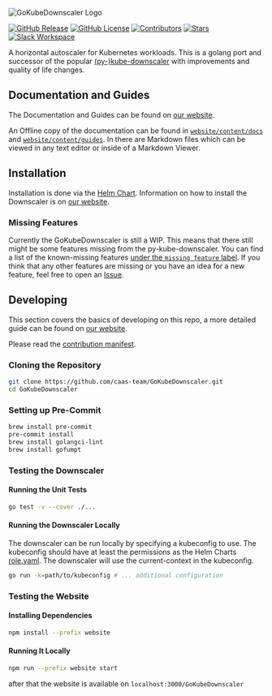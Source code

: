 ![GoKubeDownscaler Logo](./logo/kubedownscaler-name-light.svg)

<!-- markdownlint-disable MD033 MD013 -->

<a target="_blank" href="/../../releases/" title="GitHub Release"><img alt="GitHub Release" src="https://img.shields.io/github/v/release/caas-team/GoKubeDownscaler?style=flat"></a>
<a target="_blank" href="./LICENSE" title="GitHub License"><img alt="GitHub License" src="https://img.shields.io/github/license/caas-team/GoKubeDownscaler?style=flat"></a>
<a target="_blank" href="/../../graphs/contributors" title="Contributors"><img alt="Contributors" src="https://img.shields.io/github/contributors/caas-team/GoKubeDownscaler?style=flat"></a>
<a target="_blank" href="/../../stargazers" title="Stars"><img alt="Stars" src="https://img.shields.io/github/stars/caas-team/GoKubeDownscaler?style=flat"></a>
<a target="_blank" href="https://inviter.co/kube-downscaler" title="Slack Workspace"><img alt="Slack Workspace" src="https://img.shields.io/badge/slack-kube--downscaler-dark_green?style=flat&logo=slack"></a>

<!-- markdownlint-enable MD033 MD013 -->

A horizontal autoscaler for Kubernetes workloads.
This is a golang port and successor of the popular [(py-)kube-downscaler](https://github.com/caas-team/py-kube-downscaler)
with improvements and quality of life changes.

## Documentation and Guides

The Documentation and Guides can be found on [our website](https://caas-team.github.io/GoKubeDownscaler).

An Offline copy of the documentation can be found in [`website/content/docs`](./website/content/docs) and [`website/content/guides`](./website/content/guides).
In there are Markdown files which can be viewed in any text editor or inside of a Markdown Viewer.

## Installation

Installation is done via the [Helm Chart](./deployments/chart/).
Information on how to install the Downscaler is on [our website](https://caas-team.github.io/GoKubeDownscaler/guides/getting-started/installation).

### Missing Features

Currently the GoKubeDownscaler is still a WIP.
This means that there still might be some features missing from the py-kube-downscaler.
You can find a list of the known-missing features [under the `missing feature` label](/../../labels/missing%20feature).
If you think that any other features are missing or you have an idea for a new feature, feel free to open an [Issue](/../../issues/).

## Developing

This section covers the basics of developing on this repo, a more detailed guide can be found on [our website](https://caas-team.github.io/GoKubeDownscaler/guides/developing).

Please read the [contribution manifest](./CONTRIBUTING.md).

### Cloning the Repository

```bash
git clone https://github.com/caas-team/GoKubeDownscaler.git
cd GoKubeDownscaler
```

### Setting up Pre-Commit

```bash
brew install pre-commit
pre-commit install
brew install golangci-lint
brew install gofumpt
```

### Testing the Downscaler

#### Running the Unit Tests

```bash
go test -v --cover ./...
```

#### Running the Downscaler Locally

The downscaler can be run locally by specifying a kubeconfig to use.
The kubeconfig should have at least the permissions as the Helm Charts [role.yaml](./deployments/chart/templates/role.yaml).
The downscaler will use the current-context in the kubeconfig.

```bash
go run -k=path/to/kubeconfig # ... additional configuration
```

### Testing the Website

#### Installing Dependencies

```bash
npm install --prefix website
```

#### Running It Locally

```bash
npm run --prefix website start
```

after that the website is available on `localhost:3000/GoKubeDownscaler`
